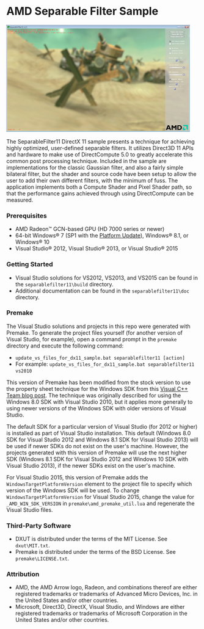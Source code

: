 # AMD Separable Filter Sample
<img src="separablefilter11/media/Thumbnail.png" width="480" height="280" />

The SeparableFilter11 DirectX 11 sample presents a technique for achieving highly optimized, user-defined separable filters. It utilizes Direct3D 11 APIs and hardware to make use of DirectCompute 5.0 to greatly accelerate this common post processing technique. Included in the sample are implementations for the classic Gaussian filter, and also a fairly simple bilateral filter, but the shader and source code have been setup to allow the user to add their own different filters, with the minimum of fuss. The application implements both a Compute Shader and Pixel Shader path, so that the performance gains achieved through using DirectCompute can be measured.

### Prerequisites
* AMD Radeon&trade; GCN-based GPU (HD 7000 series or newer)
* 64-bit Windows&reg; 7 (SP1 with the [Platform Update](https://msdn.microsoft.com/en-us/library/windows/desktop/jj863687.aspx)), Windows&reg; 8.1, or Windows&reg; 10
* Visual Studio&reg; 2012, Visual Studio&reg; 2013, or Visual Studio&reg; 2015

### Getting Started
* Visual Studio solutions for VS2012, VS2013, and VS2015 can be found in the `separablefilter11\build` directory.
* Additional documentation can be found in the `separablefilter11\doc` directory.

### Premake
The Visual Studio solutions and projects in this repo were generated with Premake. To generate the project files yourself (for another version of Visual Studio, for example), open a command prompt in the `premake` directory and execute the following command:

* `update_vs_files_for_dx11_sample.bat separablefilter11 [action]`
* For example: `update_vs_files_for_dx11_sample.bat separablefilter11 vs2010`

This version of Premake has been modified from the stock version to use the property sheet technique for the Windows SDK from this [Visual C++ Team blog post](http://blogs.msdn.com/b/vcblog/archive/2012/11/23/using-the-windows-8-sdk-with-visual-studio-2010-configuring-multiple-projects.aspx). The technique was originally described for using the Windows 8.0 SDK with Visual Studio 2010, but it applies more generally to using newer versions of the Windows SDK with older versions of Visual Studio.

The default SDK for a particular version of Visual Studio (for 2012 or higher) is installed as part of Visual Studio installation. This default (Windows 8.0 SDK for Visual Studio 2012 and Windows 8.1 SDK for Visual Studio 2013) will be used if newer SDKs do not exist on the user's machine. However, the projects generated with this version of Premake will use the next higher SDK (Windows 8.1 SDK for Visual Studio 2012 and Windows 10 SDK with Visual Studio 2013), if the newer SDKs exist on the user's machine.

For Visual Studio 2015, this version of Premake adds the `WindowsTargetPlatformVersion` element to the project file to specify which version of the Windows SDK will be used. To change `WindowsTargetPlatformVersion` for Visual Studio 2015, change the value for `_AMD_WIN_SDK_VERSION` in `premake\amd_premake_util.lua` and regenerate the Visual Studio files.

### Third-Party Software
* DXUT is distributed under the terms of the MIT License. See `dxut\MIT.txt`.
* Premake is distributed under the terms of the BSD License. See `premake\LICENSE.txt`.

### Attribution
* AMD, the AMD Arrow logo, Radeon, and combinations thereof are either registered trademarks or trademarks of Advanced Micro Devices, Inc. in the United States and/or other countries.
* Microsoft, Direct3D, DirectX, Visual Studio, and Windows are either registered trademarks or trademarks of Microsoft Corporation in the United States and/or other countries.
